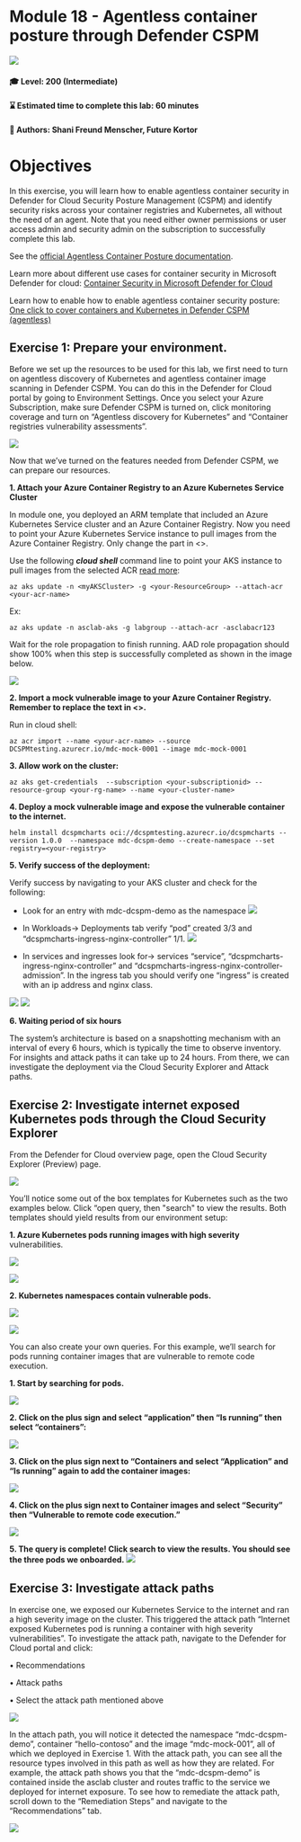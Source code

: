 # **Module 18 - Agentless container posture through Defender CSPM**

<p align="left"><img src="../Images/asc-labs-intermediate.gif?raw=true"></p>

#### 🎓 Level: 200 (Intermediate)
#### ⌛ Estimated time to complete this lab: 60 minutes
#### 💁 Authors: Shani Freund Menscher, Future Kortor  


# **Objectives**
In this exercise, you will learn how to enable agentless container security in Defender for Cloud Security Posture Management (CSPM) and identify security risks across your container registries and Kubernetes, all without the need of an agent. Note that you need either owner permissions or user access admin and security admin on the subscription to successfully complete this lab.

See the [official Agentless Container Posture documentation](https://learn.microsoft.com/en-us/azure/defender-for-cloud/concept-agentless-containers).

Learn more about different use cases for container security in Microsoft Defender for cloud: [Container Security in Microsoft Defender for Cloud](https://techcommunity.microsoft.com/t5/microsoft-defender-for-cloud/container-security-with-microsoft-defender-for-cloud/ba-p/3819956)

Learn how to enable how to enable agentless container security posture: [One click to cover containers and Kubernetes in Defender CSPM (agentless)](https://techcommunity.microsoft.com/t5/microsoft-defender-for-cloud/one-click-to-cover-containers-amp-kubernetes-in-defender-cspm/ba-p/3822435)


## **Exercise 1: Prepare your environment.**

Before we set up the resources to be used for this lab, we first need to turn on agentless discovery of Kubernetes and agentless container image scanning in Defender CSPM. You can do this in the Defender for Cloud portal by going to Environment Settings. Once you select your Azure Subscription, make sure Defender CSPM is turned on, click monitoring coverage and turn on “Agentless discovery for Kubernetes” and “Container registries vulnerability assessments”.

![](../Images/enablecontainersdcspm.png?raw=true)

Now that we’ve turned on the features needed from Defender CSPM, we can prepare our resources. 

**1. Attach your Azure Container Registry to an Azure Kubernetes Service Cluster**
 
 In module one, you deployed an ARM template that included an Azure Kubernetes Service cluster and an Azure Container Registry. Now you need to point your Azure Kubernetes Service instance to pull images from the Azure Container Registry.  Only change the part in <>. 

Use the following ***cloud shell*** command line to point your AKS instance to pull images from the selected ACR [read more](https://learn.microsoft.com/en-us/azure/aks/cluster-container-registry-integration?tabs=azure-cli#configure-acr-integration-for-existing-aks-clusters):

```
az aks update -n <myAKSCluster> -g <your-ResourceGroup> --attach-acr <your-acr-name>
```

Ex: 
```
az aks update -n asclab-aks -g labgroup --attach-acr -asclabacr123
```


Wait for the role propagation to finish running. AAD role propagation should show 100% when this step is successfully completed as shown in the image below.

![](../Images/dcspmrolepropagation.png?raw=true)


**2.	Import a mock vulnerable image to your Azure Container Registry. Remember to replace the text in <>.**

Run in cloud shell: 

```
az acr import --name <your-acr-name> --source DCSPMtesting.azurecr.io/mdc-mock-0001 --image mdc-mock-0001 
```


**3.	Allow work on the cluster:**

```
az aks get-credentials  --subscription <your-subscriptionid> --resource-group <your-rg-name> --name <your-cluster-name>
```

**4.	Deploy a mock vulnerable image and expose the vulnerable container to the internet.**

```
helm install dcspmcharts oci://dcspmtesting.azurecr.io/dcspmcharts --version 1.0.0  --namespace mdc-dcspm-demo --create-namespace --set registry=<your-registry>
```

**5.	Verify success of the deployment:**

Verify success by navigating to your AKS cluster and check for the following:

- Look for an entry with mdc-dcspm-demo as the namespace
![](../Images/verifynamespacedeployment.png?raw=true)

- In Workloads-> Deployments tab verify “pod” created 3/3 and “dcspmcharts-ingress-nginx-controller” 1/1.
![](../Images/verifycontainersdeployment.png?raw=true)

- In services and ingresses look for-> services “service”, “dcspmcharts-ingress-nginx-controller” and “dcspmcharts-ingress-nginx-controller-admission”. In the ingress tab you should verify one “ingress” is created with an ip address and nginx class.

![](../Images/verifyservicesdeployment.png?raw=true)
![](../Images/verifyingressdeployment.png?raw=true)
 

**6.	Waiting period of six hours**

The system’s architecture is based on a snapshotting mechanism with an interval of every 6 hours, which is typically the time to observe inventory. For insights and attack paths it can take up to 24 hours. 
From there, we can investigate the deployment via the Cloud Security Explorer and Attack paths.



## **Exercise 2: Investigate internet exposed Kubernetes pods through the Cloud Security Explorer**

From the Defender for Cloud overview page, open the Cloud Security Explorer (Preview) page. 

![](../Images/opencloudsecurityexplorer.png?raw=true)
 
You’ll notice some out of the box templates for Kubernetes such as the two examples below. Click “open query, then "search" to view the results. Both templates should yield results from our environment setup:

**1.	Azure Kubernetes pods running images with high severity** vulnerabilities.

![](../Images/queryrunningpods.png?raw=true)

![](../Images/queryrunningpodsresults.png?raw=true)
 
**2.	Kubernetes namespaces contain vulnerable pods.**

 ![](../Images/vulnerablenamespace.png?raw=true)

 ![](../Images/vulnerablenamespaceresults.png?raw=true)

 
You can also create your own queries. For this example, we’ll search for pods running container images that are vulnerable to remote code execution.

**1.	Start by searching for pods.**

![](../Images/querypods1.png?raw=true)

**2.	Click on the plus sign and select “application” then “Is running” then select “containers”:**

![](../Images/querypods2.png?raw=true)
 
**3.	Click on the plus sign next to “Containers and select “Application” and “Is running” again to add the container images:**

![](../Images/querypods3.png?raw=true)
 
**4.	Click on the plus sign next to Container images and select “Security” then “Vulnerable to remote code execution.”**

![](../Images/querypods4.png?raw=true)
 
**5.	The query is complete! Click search to view the results. You should see the three pods we onboarded.**
![](../Images/querypods5.png?raw=true)



## **Exercise 3: Investigate attack paths**
In exercise one, we exposed our Kubernetes Service to the internet and ran a high severity image on the cluster. This triggered the attack path “Internet exposed Kubernetes pod is running a container with high severity vulnerabilities”. To investigate the attack path, navigate to the Defender for Cloud portal and click:

•	Recommendations

•	Attack paths

•	Select the attack path mentioned above

![](../Images/containersattackpath.png?raw=true)
 
In the attach path, you will notice it detected the namespace “mdc-dcspm-demo”, container “hello-contoso” and the image “mdc-mock-001”, all of which we deployed in Exercise 1. With the attack path, you can see all the resource types involved in this path as well as how they are related. For example, the attack path shows you that the “mdc-dcspm-demo” is contained inside the asclab cluster and routes traffic to the service we deployed for internet exposure.
To see how to remediate the attack path, scroll down to the “Remediation Steps” and navigate to the “Recommendations” tab. 

![](../Images/remediateattackpath.png?raw=true)
